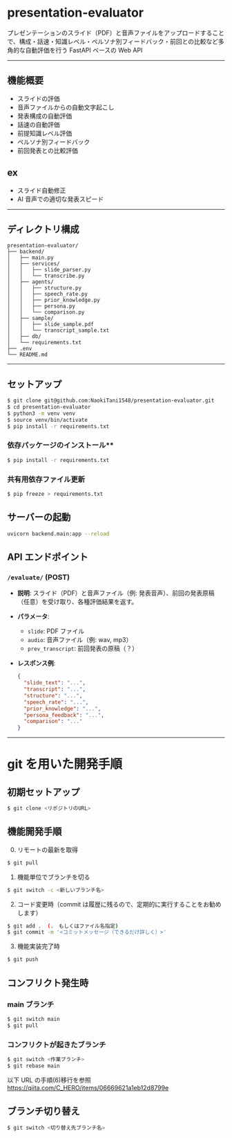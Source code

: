 # presentation-evaluator

プレゼンテーションのスライド（PDF）と音声ファイルをアップロードすることで、構成・話速・知識レベル・ペルソナ別フィードバック・前回との比較など多角的な自動評価を行う FastAPI ベースの Web API

---

## 機能概要

- スライドの評価
- 音声ファイルからの自動文字起こし
- 発表構成の自動評価
- 話速の自動評価
- 前提知識レベル評価
- ペルソナ別フィードバック
- 前回発表との比較評価

## ex

- スライド自動修正
- AI 音声での適切な発表スピード

---

## ディレクトリ構成

```
presentation-evaluator/
├── backend/
│   ├── main.py
│   ├── services/
│   │   ├── slide_parser.py
│   │   └── transcribe.py
│   ├── agents/
│   │   ├── structure.py
│   │   ├── speech_rate.py
│   │   ├── prior_knowledge.py
│   │   ├── persona.py
│   │   └── comparison.py
│   ├── sample/
│   │   ├── slide_sample.pdf
│   │   └── transcript_sample.txt
│   ├── db/
│   └── requirements.txt
├── .env
└── README.md
```

---

## セットアップ

```bash
$ git clone git@github.com:NaokiTani1548/presentation-evaluator.git
$ cd presentation-evaluator
$ python3 -m venv venv
$ source venv/bin/activate
$ pip install -r requirements.txt
```

### 依存パッケージのインストール\*\*

```bash
$ pip install -r requirements.txt
```

### 共有用依存ファイル更新

```bash
$ pip freeze > requirements.txt
```

## サーバーの起動

```bash
uvicorn backend.main:app --reload
```

## API エンドポイント

### `/evaluate/` (POST)

- **説明**: スライド（PDF）と音声ファイル（例: 発表音声）、前回の発表原稿（任意）を受け取り、各種評価結果を返す。
- **パラメータ**:

  - `slide`: PDF ファイル
  - `audio`: 音声ファイル（例: wav, mp3）
  - `prev_transcript`: 前回発表の原稿（？）

- **レスポンス例**:
  ```json
  {
    "slide_text": "...",
    "transcript": "...",
    "structure": "...",
    "speech_rate": "...",
    "prior_knowledge": "...",
    "persona_feedback": "...",
    "comparison": "..."
  }
  ```

---

# git を用いた開発手順

## 初期セットアップ

```bash
$ git clone <リポジトリのURL>
```

## 機能開発手順

0. リモートの最新を取得

```bash
$ git pull
```

1. 機能単位でブランチを切る

```bash
$ git switch -c <新しいブランチ名>
```

2. コード変更時（commit は履歴に残るので、定期的に実行することをお勧めします）

```bash
$ git add .  (.　もしくはファイル名指定)
$ git commit -m '<コミットメッセージ（できるだけ詳しく）>'
```

3. 機能実装完了時

```bash
$ git push
```

## コンフリクト発生時

### main ブランチ

```bash
$ git switch main
$ git pull
```

### コンフリクトが起きたブランチ

```bash
$ git switch <作業ブランチ>
$ git rebase main
```

以下 URL の手順(6)移行を参照
https://qiita.com/C_HERO/items/06669621a1eb12d8799e

## ブランチ切り替え

```bash
$ git switch <切り替え先ブランチ名>
```
